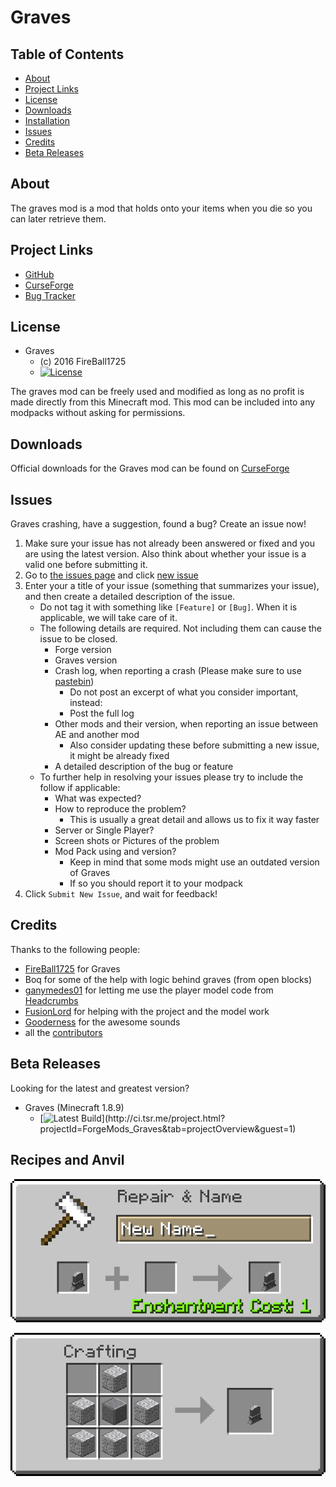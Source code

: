 # Graves

## Table of Contents

* [About](#about)
* [Project Links](#projectlinks)
* [License](#license)
* [Downloads](#downloads)
* [Installation](#installation)
* [Issues](#issues)
* [Credits](#credits)
* [Beta Releases](#beta)

## About

The graves mod is a mod that holds onto your items when you die so you can later retrieve them.

## Project Links

* [GitHub](https://github.com/FireBall1725/Graves)
* [CurseForge](http://minecraft.curseforge.com/projects/graves)
* [Bug Tracker](https://github.com/FireBall1725/Graves/issues)

## License

* Graves
  - (c) 2016 FireBall1725
  - [![License](https://img.shields.io/badge/License-MIT-red.svg?style=flat-square)](http://opensource.org/licenses/MIT)

The graves mod can be freely used and modified as long as no profit is made directly from this Minecraft mod.  This mod can be included into any modpacks without asking for permissions.

## Downloads

Official downloads for the Graves mod can be found on [CurseForge](http://minecraft.curseforge.com/projects/graves)

## Issues

Graves crashing, have a suggestion, found a bug?  Create an issue now!

1. Make sure your issue has not already been answered or fixed and you are using the latest version. Also think about whether your issue is a valid one before submitting it.
2. Go to [the issues page](https://github.com/FireBall1725/Graves/issues) and click [new issue](https://github.com/FireBall1725/Graves/issues/new)
3. Enter your a title of your issue (something that summarizes your issue), and then create a detailed description of the issue.
    * Do not tag it with something like `[Feature]` or `[Bug]`. When it is applicable, we will take care of it.
    * The following details are required. Not including them can cause the issue to be closed.
        * Forge version
        * Graves version
        * Crash log, when reporting a crash (Please make sure to use [pastebin](http://pastebin.com/))
            * Do not post an excerpt of what you consider important, instead:
            * Post the full log
        * Other mods and their version, when reporting an issue between AE and another mod
            * Also consider updating these before submitting a new issue, it might be already fixed
        * A detailed description of the bug or feature
    * To further help in resolving your issues please try to include the follow if applicable:
        * What was expected?
        * How to reproduce the problem?
            * This is usually a great detail and allows us to fix it way faster
        * Server or Single Player?
        * Screen shots or Pictures of the problem
        * Mod Pack using and version?
            * Keep in mind that some mods might use an outdated version of Graves
            * If so you should report it to your modpack
5. Click `Submit New Issue`, and wait for feedback!

## Credits

Thanks to the following people:

* [FireBall1725](https://twitter.com/FireBall1725) for Graves
* Boq for some of the help with logic behind graves (from open blocks)
* [ganymedes01](https://twitter.com/ganymedes01) for letting me use the player model code from [Headcrumbs](http://www.curse.com/mc-mods/minecraft/222838-headcrumbs)
* [FusionLord](https://twitter.com/xXFusionLordXx) for helping with the project and the model work
* [Gooderness](https://twitter.com/gooderness) for the awesome sounds
* all the [contributors](https://github.com/FireBall1725/Graves/graphs/contributors)

## Beta Releases

Looking for the latest and greatest version?

* Graves (Minecraft 1.8.9)
  - [![Latest Build](http://ci.tsr.me/app/rest/builds/buildType:(id:ForgeMods_Graves_Gradle)/statusIcon)](http://ci.tsr.me/project.html?projectId=ForgeMods_Graves&tab=projectOverview&guest=1)

## Recipes and Anvil

![](https://raw.githubusercontent.com/FireBall1725/Graves/master/webresources/AnvilRename.png)

![](https://raw.githubusercontent.com/FireBall1725/Graves/master/webresources/CraftingHeadstone.png)

